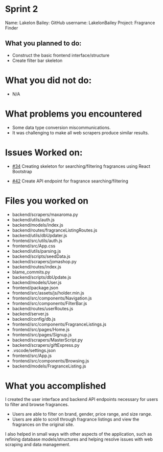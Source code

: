 # Sprint 2
Name: Lakelon Bailey:
GitHub username: LakelonBailey
Project: Fragrance Finder

## What you planned to do:
* Construct the basic frontend interface/structure
* Create filter bar skeleton

# What you did not do:
* N/A

# What problems you encountered
* Some data type conversion miscommunications.
* It was challenging to make all web scrapers produce similar results.

# Issues Worked on:
* [#34](https://github.com/utk-cs340-fall23/FragranceFinder/issues/34) Creating skeleton for searching/filtering fragrances using React Bootstrap

* [#42](https://github.com/utk-cs340-fall23/FragranceFinder/issues/42) Create API endpoint for fragrance searching/filtering

# Files you worked on
* backend/scrapers/maxaroma.py
* backend/utils/auth.js
* backend/models/index.js
* backend/routes/fragranceListingRoutes.js
* backend/utils/dbUpdater.js
* frontend/src/utils/auth.js
* frontend/src/App.css
* backend/utils/parsing.js
* backend/scripts/seedData.js
* backend/scrapers/jomashop.py
* backend/routes/index.js
* blame_commits.py
* backend/scripts/dbUpdate.js
* backend/models/User.js
* frontend/package.json
* frontend/src/assets/js/holder.min.js
* frontend/src/components/Navigation.js
* frontend/src/components/FilterBar.js
* backend/routes/userRoutes.js
* backend/server.js
* backend/config/db.js
* frontend/src/components/FragranceListings.js
* frontend/src/pages/Home.js
* frontend/src/pages/Signup.js
* backend/scrapers/MasterScript.py
* backend/scrapers/giftExpress.py
* .vscode/settings.json
* frontend/src/App.js
* frontend/src/components/Browsing.js
* backend/models/FragranceListing.js

# What you accomplished
I created the user interface and backend API endpoints necessary for users to filter and browse fragrances.
- Users are able to filter on brand, gender, price range, and size range.
- Users are able to scroll through fragrance listings and view the fragrances on the original site.

I also helped in small ways with other aspects of the application, such as refining database models/structures and helping resolve issues with web scraping and data management.